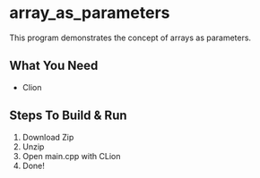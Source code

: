 # array_as_parameters
This program demonstrates the concept of arrays as parameters.

## What You Need
* Clion

## Steps To Build & Run
1. Download Zip
2. Unzip
3. Open main.cpp with CLion
4. Done!
